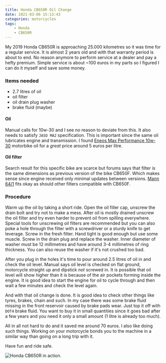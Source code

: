 ```yaml
---
title: Honda CB650R Oil Change
date: 2021-03-06 15:13:43
categories: motorcycles
tags:
	- Honda
	- CB650R
---
```


My 2019 Honda CB650R is approaching 25.000 kilometres so it was time for a regular service. It is almost 2 years old and with that warranty period is about to end. No reason anymore to perform service at a dealer and pay a hefty premium. Simple service is about ~100 euros in my parts so I figured I can do it myself and save some money.

### Items needed

- 2.7 litres of oil
- oil filter
- oil drain plug washer
- brake fluid (maybe)

#### Oil

Manual calls for 10w-30 and I see no reason to deviate from this. It also needs to satisfy `JASO MA2` specification. This is important since the same oil lubricates engine and transmission. I found [Eneos Max Performance 10w-30](https://eneoseurope.com/products/eneos-max-performance-10w-30/) motorbike oil for a _great_ price around 5 euros per litre.

#### Oil filter

Search result for this specific bike are scarce but forums says that filter is the same dimensions as previous version of the bike CB650F. Which makes sense since engine received only minimal updates between versions. [Mann 64/1](https://catalog.mann-filter.com/EU/eng/catalog/MANN-FILTER%20Katalog%20Europa/Oil%20Filter/MW%2064~1) fits okay as should other filters compatible with CB650F.

### Procedure

Warm up the oil by taking a short ride. Open the oil filler cap, unscrew the drain bolt and try not to make a mess. After oil is mostly drained unscrew the oil filter and try even harder to prevent oil from spilling everywhere. Special tools for unscrewing oil filters are recommended but you can also poke a hole through the filter with a screwdriver or a sturdy knife to get leverage. Screw in the fresh filter. Hand tight is good enough but use some muscle. Screw in the drain plug and replace the washer. Inner diameter of washer must be 12 millimetres and have around 3-4 millimetres of ring thickness. You can also reuse the washer if it's not crushed too bad.

After you plug in the holes it's time to pour around 2.5 litres of oil in and check the oil level. Manual says oil level is checked on flat ground, motorcycle straight up and dipstick _not_ screwed in. It is possible that oil level will show higher than it is because of the air pockets forming inside the engine. It is good idea to start the engine for oil to cycle through and then wait a few minutes and check the level again.

And with that oil change is done. It is good idea to check other things like tyres, brakes, chain and such. In my case there was some brake fluid missing in the front reservoir caused by brake pads wear. Just top it off with `DOT4` brake fluid. You want to buy it in small quantities since it goes bad after a few years and you need it only a small amount (1 litre is already too much).

All in all not hard to do and it saved me around 70 euros. I also like doing such things. Working on your motorcycle bonds you to the machine in a similar way than going on a long trip with it.

Have fun and ride safe.

![Honda CB650R in action.](/images/honda-cb650r.jpg)


